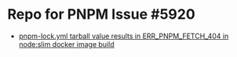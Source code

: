# Repo for PNPM Issue #5920

- [pnpm-lock.yml tarball value results in ERR_PNPM_FETCH_404 in node:slim docker image build](https://github.com/pnpm/pnpm/issues/5920)
